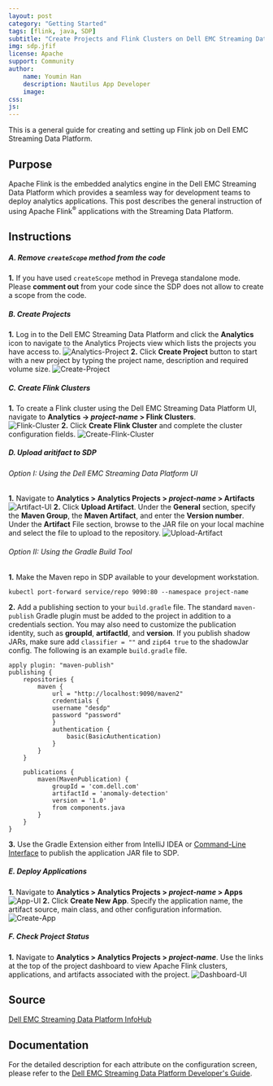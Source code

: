 ```yaml
---
layout: post
category: "Getting Started"
tags: [flink, java, SDP]
subtitle: "Create Projects and Flink Clusters on Dell EMC Streaming Data Platform"
img: sdp.jfif
license: Apache
support: Community
author: 
    name: Youmin Han
    description: Nautilus App Developer
    image: 
css: 
js: 
---
```

This is a general guide for creating and setting up Flink job on Dell EMC Streaming Data Platform.
<!--more-->

## Purpose
Apache Flink is the embedded analytics engine in the Dell EMC Streaming Data Platform which provides a seamless way for development teams to deploy analytics applications. This post describes the general instruction of using Apache Flink<sup>®</sup> applications with the Streaming Data Platform.

## Instructions
##### A. Remove `createScope` method from the code
**1.** If you have used `createScope` method in Prevega standalone mode. Please **comment out** from your code since the SDP does not allow to create a scope from the code.

##### B. Create Projects
**1.** Log in to the Dell EMC Streaming Data Platform and click the **Analytics** icon to navigate to the Analytics Projects view which lists the projects you have access to. 
![Analytics-Project]({{site.baseurl}}/assets/heliumjk/images/post/flink-sdp-setup/analytics-project.png)
**2.** Click **Create Project** button to start with a new project by typing the project name, description and required volume size.
![Create-Project]({{site.baseurl}}/assets/heliumjk/images/post/flink-sdp-setup/create-project.png)

##### C. Create Flink Clusters
**1.** To create a Flink cluster using the Dell EMC Streaming Data Platform UI, navigate to **Analytics -> *project-name* > Flink Clusters**.  
![Flink-Cluster]({{site.baseurl}}/assets/heliumjk/images/post/flink-sdp-setup/flink-cluster.png)
**2.** Click **Create Flink Cluster** and complete the cluster configuration fields.
![Create-Flink-Cluster]({{site.baseurl}}/assets/heliumjk/images/post/flink-sdp-setup/create-flink-cluster.png)

##### D. Upload aritifact to SDP
###### Option I: Using the Dell EMC Streaming Data Platform UI
**1.** Navigate to **Analytics > Analytics Projects > *project-name* > Artifacts**
![Artifact-UI]({{site.baseurl}}/assets/heliumjk/images/post/flink-sdp-setup/artifact-ui.png)
**2.** Click **Upload Artifact**. Under the **General** section, specify the **Maven Group**, the **Maven Artifact**, and enter the **Version number**. Under the **Artifact** File section, browse to the JAR file on your local machine and select the file to upload to the repository. 
![Upload-Artifact]({{site.baseurl}}/assets/heliumjk/images/post/flink-sdp-setup/upload-artifact.png)

###### Option II: Using the Gradle Build Tool
**1.** Make the Maven repo in SDP available to your development workstation.
```
kubectl port-forward service/repo 9090:80 --namespace project-name
```
**2.** Add a publishing section to your `build.gradle` file. The standard `maven-publish` Gradle plugin must be added to the project in addition to a credentials section. You may also need to customize the publication identity, such as **groupId**, **artifactId**, and **version**. If you publish shadow JARs, make sure add `classifier = ""` and `zip64 true` to the shadowJar config. The following is an example `build.gradle` file.
```
apply plugin: "maven-publish"
publishing {
    repositories {
        maven {
            url = "http://localhost:9090/maven2"
            credentials {
            username "desdp"
            password "password"
            }
            authentication {
                basic(BasicAuthentication)
            }
        }
    }

    publications {
        maven(MavenPublication) {
            groupId = 'com.dell.com'
            artifactId = 'anomaly-detection'
            version = '1.0'
            from components.java
        }
    }
}
```
**3.** Use the Gradle Extension either from  IntelliJ IDEA or [Command-Line Interface](https://docs.gradle.org/current/userguide/command_line_interface.html) to publish the application JAR file to SDP.

##### E. Deploy Applications
**1.** Navigate to **Analytics > Analytics Projects > *project-name* > Apps**
![App-UI]({{site.baseurl}}/assets/heliumjk/images/post/flink-sdp-setup/app.png)
**2.**  Click **Create New App**. Specify the application name, the artifact source, main class, and other configuration information.
![Create-App]({{site.baseurl}}/assets/heliumjk/images/post/flink-sdp-setup/create-app.png)

##### F. Check Project Status
**1.** Navigate to **Analytics > Analytics Projects > *project-name***. Use the links at the top of the project dashboard to view Apache Flink clusters, applications, and artifacts associated with the project.
![Dashboard-UI]({{site.baseurl}}/assets/heliumjk/images/post/flink-sdp-setup/dashboard.png)


## Source
[Dell EMC Streaming Data Platform InfoHub](https://www.dell.com/support/article/en-us/sln319974/dell-emc-streaming-data-platform-infohub?lang=en)

## Documentation
For the detailed description for each attribute on the configuration screen, please refer to the  [Dell EMC Streaming Data Platform Developer's Guide](https://www.dellemc.com/en-us/collaterals/unauth/technical-guides-support-information/2020/01/docu96951.pdf).
